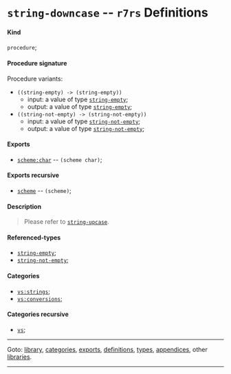 

<a id='definition__r7rs__string-downcase'></a>

# `string-downcase` -- `r7rs` Definitions


<a id='definition__r7rs__string-downcase__kind'></a>

#### Kind

`procedure`;


<a id='definition__r7rs__string-downcase__procedure-signature'></a>

#### Procedure signature

Procedure variants:
 * `((string-empty) -> (string-empty))`
   * input: a value of type [`string-empty`](../../r7rs/types/string-empty.md#type__r7rs__string-empty);
   * output: a value of type [`string-empty`](../../r7rs/types/string-empty.md#type__r7rs__string-empty);
 * `((string-not-empty) -> (string-not-empty))`
   * input: a value of type [`string-not-empty`](../../r7rs/types/string-not-empty.md#type__r7rs__string-not-empty);
   * output: a value of type [`string-not-empty`](../../r7rs/types/string-not-empty.md#type__r7rs__string-not-empty);


<a id='definition__r7rs__string-downcase__exports'></a>

#### Exports

 * [`scheme:char`](../../r7rs/exports/scheme_3a_char.md#export__r7rs__scheme_3a_char) -- `(scheme char)`;


<a id='definition__r7rs__string-downcase__exports-recursive'></a>

#### Exports recursive

 * [`scheme`](../../r7rs/exports/scheme.md#export__r7rs__scheme) -- `(scheme)`;


<a id='definition__r7rs__string-downcase__description'></a>

#### Description

> Please refer to [`string-upcase`](../../r7rs/definitions/string-upcase.md#definition__r7rs__string-upcase).


<a id='definition__r7rs__string-downcase__referenced-types'></a>

#### Referenced-types

 * [`string-empty`](../../r7rs/types/string-empty.md#type__r7rs__string-empty);
 * [`string-not-empty`](../../r7rs/types/string-not-empty.md#type__r7rs__string-not-empty);


<a id='definition__r7rs__string-downcase__categories'></a>

#### Categories

 * [`vs:strings`](../../r7rs/categories/vs_3a_strings.md#category__r7rs__vs_3a_strings);
 * [`vs:conversions`](../../r7rs/categories/vs_3a_conversions.md#category__r7rs__vs_3a_conversions);


<a id='definition__r7rs__string-downcase__categories-recursive'></a>

#### Categories recursive

 * [`vs`](../../r7rs/categories/vs.md#category__r7rs__vs);

----

Goto: [library](../../r7rs/_index.md#library__r7rs), [categories](../../r7rs/categories/_index.md#toc__r7rs__categories), [exports](../../r7rs/exports/_index.md#toc__r7rs__exports), [definitions](../../r7rs/definitions/_index.md#toc__r7rs__definitions), [types](../../r7rs/types/_index.md#toc__r7rs__types), [appendices](../../r7rs/appendices/_index.md#toc__r7rs__appendices), other [libraries](../../_libraries.md#toc__libraries).

----

